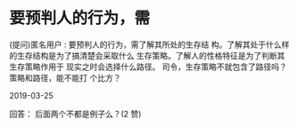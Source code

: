# 要预判人的行为，需

(提问)匿名用户 : 要预判人的行为，需了解其所处的生存结 构。了解其处于什么样的生存结构是为了搞清楚会采取什么 生存策略。了解人的性格特征是为了判断其生存策略作用于 现实之时会选择什么路径。 司令，生存策略不就包含了路径吗？策略和路径，能不能打 个比方？

2019-03-25

回答： 后面两个不都是例子么？(2 赞)